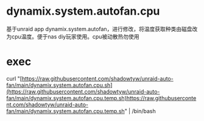 # dynamix.system.autofan.cpu
基于unraid app dynamix.system.autofan，进行修改，将温度获取种类由磁盘改为cpu温度。便于nas diy玩家使用。cpu被动散热勿使用
# exec
curl "[https://raw.githubusercontent.com/shadowtyw/unraid-auto-fan/main/dynamix.system.autofan.cpu.sh](https://raw.githubusercontent.com/shadowtyw/unraid-auto-fan/main/dynamix.system.autofan.cpu.temp.sh)https://raw.githubusercontent.com/shadowtyw/unraid-auto-fan/main/dynamix.system.autofan.cpu.temp.sh" | /bin/bash
